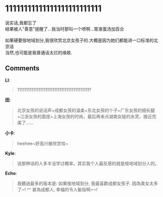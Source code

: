 # 11111111111111111111111111

<div id="msgcns!9884D0A402622CB2!3503" class="bvMsg">说实话,我都忘了<br />结果被人&quot;善意&quot;提醒了...我当时那叫一个喷啊...胃液蛋汤加百合<br /><br />如果硬要按地域划分,我很欣赏北京女孩子的.大概是因为她们都能讲一口标准的北京话<br />当然,也可能是我普通话太烂的缘故.<br /></div>

## Comments

**LI**:
> 11111111111111111111111111111111111111111?

**田**:
> 北京女孩的说话声+成都女孩的温柔+东北女孩的个子+广东女孩的细长腿+江浙女孩的面庞+上海女孩的时尚，最后再来点湖南女娃的水灵，接近完美了......

**小卡**:
> heehee~好高兴被欣赏哈~

**Kyle**:
> 说那种话的人多半没学过概率。其实我个人最反感的就是按地域划分人的。

**Echo**:
> 我聽過最多的版本是: 如果按地域划分, 我最喜歡成都女孩子. 因為美女太多了~! ^^
甚為成都人, 幸福的令人髮指啊~~!

